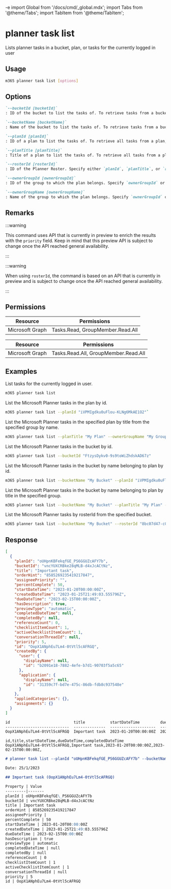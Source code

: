 -e <!-- DISCLAIMER: All secrets, passwords, and sensitive values in this document are examples only and not real credentials. -->
import Global from '/docs/cmd/_global.mdx';
import Tabs from '@theme/Tabs';
import TabItem from '@theme/TabItem';

# planner task list

Lists planner tasks in a bucket, plan, or tasks for the currently logged in user

## Usage

```sh
m365 planner task list [options]
```

## Options

```md definition-list
`--bucketId [bucketId]`
: ID of the bucket to list the tasks of. To retrieve tasks from a bucket, specify `bucketId` or `bucketName`, but not both.

`--bucketName [bucketName]`
: Name of the bucket to list the tasks of. To retrieve tasks from a bucket, specify `bucketId` or `bucketName`, but not both.

`--planId [planId]`
: ID of a plan to list the tasks of. To retrieve all tasks from a plan, Specify either `planId`, `planTitle`, or `rosterId` but not multiple. Use in combination with `bucketName` to retrieve tasks from a specific bucket.

`--planTitle [planTitle]`
: Title of a plan to list the tasks of. To retrieve all tasks from a plan, Specify either `planId`, `planTitle`, or `rosterId` but not multiple. Always use in combination with either `ownerGroupId` or `ownerGroupName`. Use in combination with `bucketName` to retrieve tasks from a specific bucket.

`--rosterId [rosterId]`
: ID of the Planner Roster. Specify either `planId`, `planTitle`, or `rosterId` but not multiple.

`--ownerGroupId [ownerGroupId]`
: ID of the group to which the plan belongs. Specify `ownerGroupId` or `ownerGroupName` when using `planTitle`.

`--ownerGroupName [ownerGroupName]`
: Name of the group to which the plan belongs. Specify `ownerGroupId` or `ownerGroupName` when using `planTitle`.
```

<Global />

## Remarks

:::warning

This command uses API that is currently in preview to enrich the results with the `priority` field. Keep in mind that this preview API is subject to change once the API reached general availability.

:::

:::warning

When using `rosterId`, the command is based on an API that is currently in preview and is subject to change once the API reached general availability.

:::

## Permissions

<Tabs>
  <TabItem value="Delegated">

  | Resource        | Permissions                      |
  |-----------------|----------------------------------|
  | Microsoft Graph | Tasks.Read, GroupMember.Read.All |

  </TabItem>
  <TabItem value="Application">

  | Resource        | Permissions                          |
  |-----------------|--------------------------------------|
  | Microsoft Graph | Tasks.Read.All, GroupMember.Read.All |

  </TabItem>
</Tabs>

## Examples

List tasks for the currently logged in user.

```sh
m365 planner task list
```

List the Microsoft Planner tasks in the plan by id.

```sh
m365 planner task list --planId "iVPMIgdku0uFlou-KLNg6MkAE1O2"`
```

List the Microsoft Planner tasks in the specified plan by title from the specified group by name.

```sh
m365 planner task list --planTitle "My Plan" --ownerGroupName "My Group"
```

List the Microsoft Planner tasks in the bucket by id.

```sh
m365 planner task list --bucketId "FtzysDykv0-9s9toWiZhdskAD67z"
```

List the Microsoft Planner tasks in the bucket by name belonging to plan by id.

```sh
m365 planner task list --bucketName "My Bucket" --planId "iVPMIgdku0uFlou-KLNg6MkAE1O2"
```

List the Microsoft Planner tasks in the bucket by name belonging to plan by title in the specified group.

```sh
m365 planner task list --bucketName "My Bucket" --planTitle "My Plan" --ownerGroupName "My Group"
```

List the Microsoft Planner tasks by rosterId from the specified bucket.

```sh
m365 planner task list --bucketName "My Bucket" --rosterId "8bc07d47-c06f-41e1-8f00-1c113c8f6067"
```

## Response

<Tabs>
  <TabItem value="JSON">

  ```json
  [
    {
      "planId": "oUHpnKBFekqfGE_PS6GGUZcAFY7b",
      "bucketId": "vncYUXCRBke28qMLB-d4xJcACtNz",
      "title": "Important task",
      "orderHint": "8585269235419217847",
      "assigneePriority": "",
      "percentComplete": 50,
      "startDateTime": "2023-01-20T00:00:00Z",
      "createdDateTime": "2023-01-25T21:49:03.555796Z",
      "dueDateTime": "2023-02-15T00:00:00Z",
      "hasDescription": true,
      "previewType": "automatic",
      "completedDateTime": null,
      "completedBy": null,
      "referenceCount": 0,
      "checklistItemCount": 1,
      "activeChecklistItemCount": 1,
      "conversationThreadId": null,
      "priority": 5,
      "id": "OopX1ANphEu7Lm4-0tVtl5cAFRGQ",
      "createdBy": {
        "user": {
          "displayName": null,
          "id": "b2091e18-7882-4efe-b7d1-90703f5a5c65"
        },
        "application": {
          "displayName": null,
          "id": "31359c7f-bd7e-475c-86db-fdb8c937548e"
        }
      },
      "appliedCategories": {},
      "assignments": {}
    }
  ]
  ```

  </TabItem>
  <TabItem value="Text">

  ```txt
  id                            title           startDateTime         dueDateTime           completedDateTime
  ----------------------------  --------------  --------------------  --------------------  -----------------
  OopX1ANphEu7Lm4-0tVtl5cAFRGQ  Important task  2023-01-20T00:00:00Z  2023-02-15T00:00:00Z  null
  ```

  </TabItem>
  <TabItem value="CSV">

  ```csv
  id,title,startDateTime,dueDateTime,completedDateTime
  OopX1ANphEu7Lm4-0tVtl5cAFRGQ,Important task,2023-01-20T00:00:00Z,2023-02-15T00:00:00Z,
  ```

  </TabItem>
  <TabItem value="Markdown">

  ```md
  # planner task list --planId "oUHpnKBFekqfGE_PS6GGUZcAFY7b" --bucketName "To do"

  Date: 25/1/2023

  ## Important task (OopX1ANphEu7Lm4-0tVtl5cAFRGQ)

  Property | Value
  ---------|-------
  planId | oUHpnKBFekqfGE\_PS6GGUZcAFY7b
  bucketId | vncYUXCRBke28qMLB-d4xJcACtNz
  title | Important task
  orderHint | 8585269235419217847
  assigneePriority |
  percentComplete | 50
  startDateTime | 2023-01-20T00:00:00Z
  createdDateTime | 2023-01-25T21:49:03.555796Z
  dueDateTime | 2023-02-15T00:00:00Z
  hasDescription | true
  previewType | automatic
  completedDateTime | null
  completedBy | null
  referenceCount | 0
  checklistItemCount | 1
  activeChecklistItemCount | 1
  conversationThreadId | null
  priority | 5
  id | OopX1ANphEu7Lm4-0tVtl5cAFRGQ
  ```

  </TabItem>
</Tabs>
